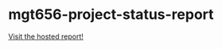 # mgt656-project-status-report

<a href="https://mgt656-bk-lounge-report2.herokuapp.com/">Visit the hosted report!</a>